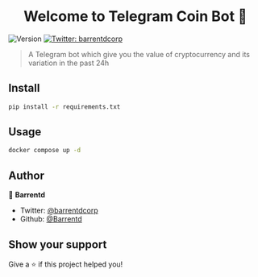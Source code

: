 <h1 align="center">Welcome to Telegram Coin Bot 👋</h1>
<p>
  <img alt="Version" src="https://img.shields.io/badge/version-0.1.0-blue.svg?cacheSeconds=2592000" />
  <a href="https://twitter.com/barrentdcorp" target="_blank">
    <img alt="Twitter: barrentdcorp" src="https://img.shields.io/twitter/follow/barrentdcorp.svg?style=social" />
  </a>
</p>

> A Telegram bot which give you the value of cryptocurrency and its variation in the past 24h

## Install

```sh
pip install -r requirements.txt
```

## Usage

```sh
docker compose up -d
```

## Author

👤 **Barrentd**

* Twitter: [@barrentdcorp](https://twitter.com/barrentdcorp)
* Github: [@Barrentd](https://github.com/Barrentd)

## Show your support

Give a ⭐️ if this project helped you!
